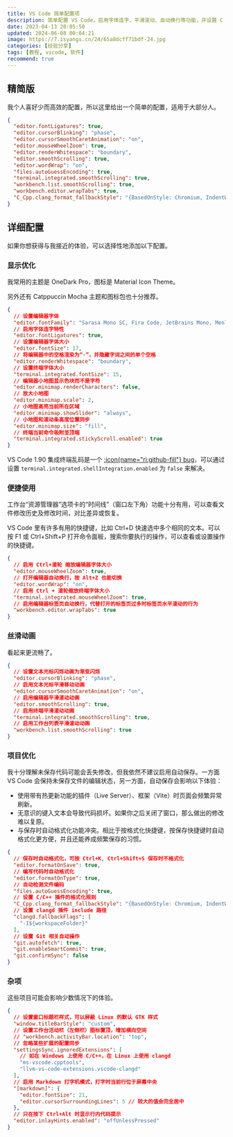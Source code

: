 ```yaml
---
title: VS Code 简单配置项
description: 简单配置 VS Code，启用字体连字、平滑滚动、自动换行等功能，并设置 C 格式化风格，提升编辑器体验。
date: 2023-04-13 20:05:50
updated: 2024-06-08 00:04:21
image: https://7.isyangs.cn/24/65a8dcff71bdf-24.jpg
categories: [经验分享]
tags: [教程, vscode, 软件]
recommend: true
---
```


## 精简版

我个人喜好少而高效的配置，所以这里给出一个简单的配置，适用于大部分人。

```json [%APPDATA%/Code/User/settings.json]
{
  "editor.fontLigatures": true,
  "editor.cursorBlinking": "phase",
  "editor.cursorSmoothCaretAnimation": "on",
  "editor.mouseWheelZoom": true,
  "editor.renderWhitespace": "boundary",
  "editor.smoothScrolling": true,
  "editor.wordWrap": "on",
  "files.autoGuessEncoding": true,
  "terminal.integrated.smoothScrolling": true,
  "workbench.list.smoothScrolling": true,
  "workbench.editor.wrapTabs": true,
  "C_Cpp.clang_format_fallbackStyle": "{BasedOnStyle: Chromium, IndentWidth: 4}"
}
```

## 详细配置

如果你想获得与我接近的体验，可以选择性地添加以下配置。

### 显示优化

我常用的主题是 OneDark Pro，图标是 Material Icon Theme。

另外还有 Catppuccin Mocha 主题和图标包也十分推荐。

```json [%APPDATA%/Code/User/settings.json]
{
  // 设置编辑器字体
  "editor.fontFamily": "Sarasa Mono SC, Fira Code, JetBrains Mono, Menlo, Monaco, Consolas, 'monospace', system-ui, monospace, Symbols Nerd Font, FiraCode Nerd Font, JetBrainsMono Nerd Font, CaskaydiaCove Nerd Font, Hack Nerd Font",
  // 启用字体连字特性
  "editor.fontLigatures": true,
  // 设置编辑器字体大小
  "editor.fontSize": 17,
  // 将编辑器中的空格渲染为“·”，并隐藏字词之间的单个空格
  "editor.renderWhitespace": "boundary",
  // 设置终端字体大小
  "terminal.integrated.fontSize": 15,
  // 编辑器小地图显示色块而不是字符
  "editor.minimap.renderCharacters": false,
  // 放大小地图
  "editor.minimap.scale": 2,
  // 小地图高亮当前所在区域
  "editor.minimap.showSlider": "always",
  // 小地图和滚动条高度位置同步
  "editor.minimap.size": "fill",
  // 终端当前命令吸附至顶端
  "terminal.integrated.stickyScroll.enabled": true
}
```

VS Code 1.90 集成终端乱码是一个 [:icon{name="ri:github-fill"} bug](https://github.com/microsoft/vscode/issues/211922)，可以通过设置 `terminal.integrated.shellIntegration.enabled` 为 `false` 来解决。

### 便捷使用

工作台“资源管理器”选项卡的“时间线”（窗口左下角）功能十分有用，可以查看文件修改历史及修改时间，对比差异或恢复。

VS Code 里有许多有用的快捷键，比如 Ctrl+D 快速选中多个相同的文本。可以按 F1 或 Ctrl+Shift+P 打开命令面板，搜索你要执行的操作，可以查看或设置操作的快捷键。

```json [%APPDATA%/Code/User/settings.json]
{
  // 启用 Ctrl+滚轮 缩放编辑器字体大小
  "editor.mouseWheelZoom": true,
  // 打开编辑器自动换行，按 Alt+Z 也能切换
  "editor.wordWrap": "on",
  // 启用 Ctrl + 滚轮缩放终端字体大小
  "terminal.integrated.mouseWheelZoom": true,
  // 启用编辑器标签页自动换行，代替打开的标签页过多时标签页水平滚动的行为
  "workbench.editor.wrapTabs": true
}
```

### 丝滑动画

看起来更流畅了。

```json [%APPDATA%/Code/User/settings.json]
{
  // 设置文本光标闪烁动画为渐变闪烁
  "editor.cursorBlinking": "phase",
  // 启用文本光标平滑移动动画
  "editor.cursorSmoothCaretAnimation": "on",
  // 启用编辑器平滑滚动动画
  "editor.smoothScrolling": true,
  // 启用终端平滑滚动动画
  "terminal.integrated.smoothScrolling": true,
  // 启用工作台列表平滑滚动动画
  "workbench.list.smoothScrolling": true
}
```

### 项目优化

我十分理解未保存代码可能会丢失修改，但我依然不建议启用自动保存。一方面 VS Code 会保持未保存文件的编辑状态，另一方面，自动保存会影响以下体验：

- 使用带有热更新功能的插件（Live Server）、框架（Vite）时页面会频繁异常刷新。
- 无意识的键入文本会导致代码损坏。如果你之后关闭了窗口，那么做出的修改难以复原。
- 与保存时自动格式化功能冲突。相比于按格式化快捷键，按保存快捷键时自动格式化更方便，并且还能养成频繁保存的习惯。

```json [%APPDATA%/Code/User/settings.json]
{
  // 保存时自动格式化，可按 Ctrl+K, Ctrl+Shift+S 保存时不格式化
  "editor.formatOnSave": true,
  // 编写代码时自动格式化
  "editor.formatOnType": true,
  // 自动检测文件编码
  "files.autoGuessEncoding": true,
  // 设置 C/C++ 插件的格式化规则
  "C_Cpp.clang_format_fallbackStyle": "{BasedOnStyle: Chromium, IndentWidth: 4}",
  // 设置 clangd 插件 include 路径
  "clangd.fallbackFlags": [
    "-I${workspaceFolder}"
  ],
  // 设置 Git 相关自动操作
  "git.autofetch": true,
  "git.enableSmartCommit": true,
  "git.confirmSync": false
}
```

### 杂项

这些项目可能会影响少数情况下的体验。

```json [%APPDATA%/Code/User/settings.json]
{
  // 设置窗口标题栏样式，可以屏蔽 Linux 的默认 GTK 样式
  "window.titleBarStyle": "custom",
  // 设置工作台活动栏（左侧栏）图标置顶，增加横向空间
  // "workbench.activityBar.location": "top",
  // 忽略某些扩展的配置同步
  "settingsSync.ignoredExtensions": [
    // 如在 Windows 上使用 C/C++，在 Linux 上使用 clangd
    "ms-vscode.cpptools",
    "llvm-vs-code-extensions.vscode-clangd"
  ],
  // 启用 Markdown 打字机模式，打字时当前行位于屏幕中央
  "[markdown]": {
    "editor.fontSize": 21,
    "editor.cursorSurroundingLines": 5 // 较大的值会完全居中
  },
  // 只在按下 Ctrl+Alt 时显示行内代码提示
  "editor.inlayHints.enabled": "offUnlessPressed"
}
```
